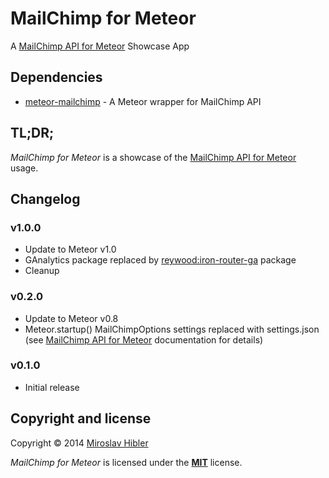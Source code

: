 # MailChimp for Meteor

A [MailChimp API for Meteor](https://github.com/MiroHibler/meteor-mailchimp) Showcase App


## Dependencies

 * [meteor-mailchimp](https://github.com/MiroHibler/meteor-mailchimp) - A Meteor wrapper for MailChimp API


## TL;DR;

_MailChimp for Meteor_ is a showcase of the [MailChimp API for Meteor](https://github.com/MiroHibler/meteor-mailchimp) usage.


## Changelog

### v1.0.0
 * Update to Meteor v1.0
 * GAnalytics package replaced by [reywood:iron-router-ga](https://atmospherejs.com/reywood/iron-router-ga) package
 * Cleanup

### v0.2.0
 * Update to Meteor v0.8
 * Meteor.startup() MailChimpOptions settings replaced with settings.json (see [MailChimp API for Meteor](https://github.com/MiroHibler/meteor-mailchimp) documentation for details)

### v0.1.0
 * Initial release


## Copyright and license

Copyright © 2014 [Miroslav Hibler](http://miro.hibler.me)

_MailChimp for Meteor_ is licensed under the [**MIT**](http://miro.mit-license.org) license.
